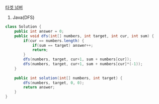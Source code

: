 [타겟 넘버](https://programmers.co.kr/learn/courses/30/lessons/43165)

1. Java(DFS)
```java
class Solution {
    public int answer = 0;
    public void dfs(int[] numbers, int target, int cur, int sum) {
        if(cur == numbers.length) {
            if(sum == target) answer++;
            return;
        }
        dfs(numbers, target, cur+1, sum + numbers[cur]);
        dfs(numbers, target, cur+1, sum + numbers[cur]*(-1));
    }
    
    public int solution(int[] numbers, int target) {
        dfs(numbers, target, 0, 0);
        return answer;
    }
}
```
